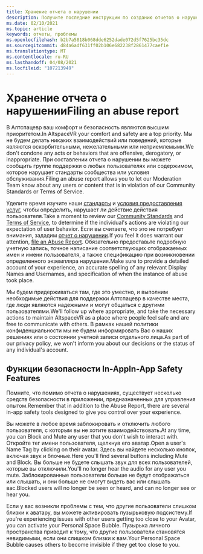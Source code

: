 ```yaml
---
title: Хранение отчета о нарушении
description: Получите последние инструкции по созданию отчетов о нарушениях и функций безопасности в приложении для Алтспацевр.
ms.date: 02/10/2021
ms.topic: article
keywords: отчеты, проблемы
ms.openlocfilehash: b2b7a5818b068dde6252dade072d5f7625bc35dc
ms.sourcegitcommit: d84a6adf631ff02b106e682238f2861477caef1e
ms.translationtype: MT
ms.contentlocale: ru-RU
ms.lasthandoff: 04/08/2021
ms.locfileid: "107213949"
---
```

# <a name="filing-an-abuse-report"></a><span data-ttu-id="c2698-104">Хранение отчета о нарушении</span><span class="sxs-lookup"><span data-stu-id="c2698-104">Filing an abuse report</span></span>

<span data-ttu-id="c2698-105">В Алтспацевр ваш комфорт и безопасность являются высшим приоритетом.</span><span class="sxs-lookup"><span data-stu-id="c2698-105">In AltspaceVR your comfort and safety are a top priority.</span></span> <span data-ttu-id="c2698-106">Мы не будем делать никаких взаимодействий или поведений, которые являются оскорбительными, нежелательными или неприемлемыми.</span><span class="sxs-lookup"><span data-stu-id="c2698-106">We don't condone any acts or behaviors that are offensive, derogatory, or inappropriate.</span></span> <span data-ttu-id="c2698-107">При составлении отчета о нарушении вы можете сообщить группе поддержки о любых пользователях или содержимом, которое нарушает стандарты сообщества или условия обслуживания.</span><span class="sxs-lookup"><span data-stu-id="c2698-107">Filing an abuse report allows you to let our Moderation Team know about any users or content that is in violation of our Community Standards or Terms of Service.</span></span>

<span data-ttu-id="c2698-108">Уделите время изучите наши [стандарты](community-standards.md) и [условия предоставления услуг](https://altvr.com/terms-of-service/#:~:text=1%20Consideration.%20AltVR%20currently%20provides%20free%20access%20to,...%205%20Eligibility.%20...%206%20Additional%20Terms.%20), чтобы определить, нарушает ли действие действия пользователя.</span><span class="sxs-lookup"><span data-stu-id="c2698-108">Take a moment to review our [Community Standards](community-standards.md) and [Terms of Service](https://altvr.com/terms-of-service/#:~:text=1%20Consideration.%20AltVR%20currently%20provides%20free%20access%20to,...%205%20Eligibility.%20...%206%20Additional%20Terms.%20), to determine if the individual's actions are violating our expectation of user behavior.</span></span> <span data-ttu-id="c2698-109">Если вы считаете, что это не потребует внимания, зададим [отчет о нарушении](https://help.altvr.com/hc/requests/new?ticket_form_id=360000032154).</span><span class="sxs-lookup"><span data-stu-id="c2698-109">If you feel it does warrant our attention, [file an Abuse Report](https://help.altvr.com/hc/requests/new?ticket_form_id=360000032154).</span></span> <span data-ttu-id="c2698-110">Обязательно предоставьте подробную учетную запись, точное написание соответствующих отображаемых имен и имени пользователя, а также спецификацию при возникновении определенного экземпляра нарушения.</span><span class="sxs-lookup"><span data-stu-id="c2698-110">Make sure to provide a detailed account of your experience, an accurate spelling of any relevant Display Names and Usernames, and specification of when the instance of abuse took place.</span></span> 

<span data-ttu-id="c2698-111">Мы будем придерживаться там, где это уместно, и выполним необходимые действия для поддержки Алтспацевр в качестве места, где люди являются надежными и могут общаться с другими пользователями.</span><span class="sxs-lookup"><span data-stu-id="c2698-111">We'll follow up where appropriate, and take the necessary actions to maintain AltspaceVR as a place where people feel safe and are free to communicate with others.</span></span> <span data-ttu-id="c2698-112">В рамках нашей политики конфиденциальности мы не будем информировать Вас о наших решениях или о состоянии учетной записи отдельного лица.</span><span class="sxs-lookup"><span data-stu-id="c2698-112">As part of our privacy policy, we won't inform you about our decisions or the status of any individual's account.</span></span>

## <a name="in-app-safety-features"></a><span data-ttu-id="c2698-113">Функции безопасности In-App</span><span class="sxs-lookup"><span data-stu-id="c2698-113">In-App Safety Features</span></span>

<span data-ttu-id="c2698-114">Помните, что помимо отчета о нарушениях, существует несколько средств безопасности в приложении, предназначенных для управления опытом.</span><span class="sxs-lookup"><span data-stu-id="c2698-114">Remember that in addition to the Abuse Report, there are several in-app safety tools designed to give you control over your experience.</span></span> 

<span data-ttu-id="c2698-115">Вы можете в любое время заблокировать и отключить любого пользователя, с которым вы не хотите взаимодействовать.</span><span class="sxs-lookup"><span data-stu-id="c2698-115">At any time, you can Block and Mute any user that you don't wish to interact with.</span></span> <span data-ttu-id="c2698-116">Откройте тег имени пользователя, щелкнув его аватар.</span><span class="sxs-lookup"><span data-stu-id="c2698-116">Open a user's Name Tag by clicking on their avatar.</span></span> <span data-ttu-id="c2698-117">Здесь вы найдете несколько кнопок, включая звук и блочные.</span><span class="sxs-lookup"><span data-stu-id="c2698-117">Here you'll find several buttons including Mute and Block.</span></span> <span data-ttu-id="c2698-118">Вы больше не будете слышать звук для всех пользователей, которые вы отключили.</span><span class="sxs-lookup"><span data-stu-id="c2698-118">You'll no longer hear the audio for any user you mute.</span></span> <span data-ttu-id="c2698-119">Заблокированные пользователи больше не будут отображаться или слышать, и они больше не смогут видеть вас или слышать вас.</span><span class="sxs-lookup"><span data-stu-id="c2698-119">Blocked users will no longer be seen or heard, and can no longer see or hear you.</span></span> 

<span data-ttu-id="c2698-120">Если у вас возникли проблемы с тем, что другие пользователи слишком близки к аватару, вы можете активировать пузырьковую подсистему.</span><span class="sxs-lookup"><span data-stu-id="c2698-120">If you're experiencing issues with other users getting too close to your Avatar, you can activate your Personal Space Bubble.</span></span> <span data-ttu-id="c2698-121">Пузырька личного пространства приводит к тому, что другие пользователи становятся невидимыми, если они слишком близки к вам.</span><span class="sxs-lookup"><span data-stu-id="c2698-121">Your Personal Space Bubble causes others to become invisible if they get too close to you.</span></span> 